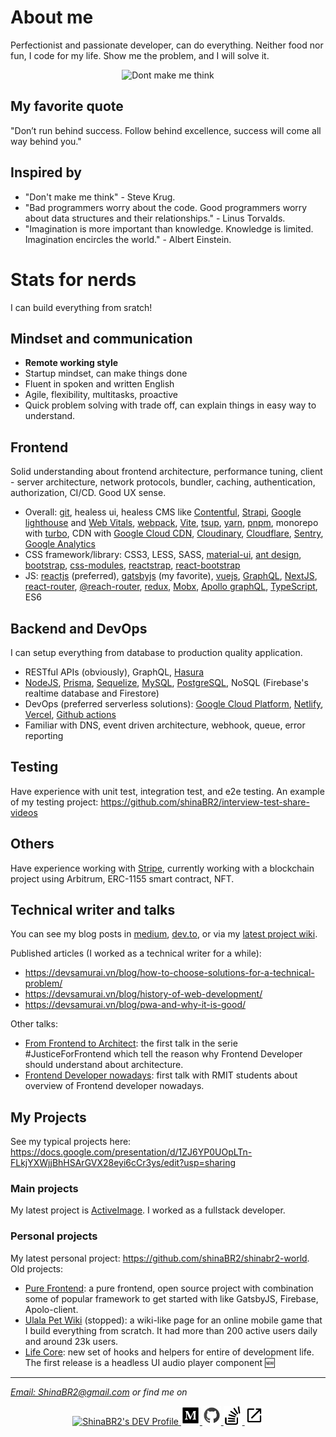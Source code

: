 
# About me

Perfectionist and passionate developer, can do everything. Neither food nor fun, I code for my life. Show me the problem, and I will solve it.

<p  align="center">
<img  src="https://res.cloudinary.com/shinabr2/image/upload/v1596200768/profile/sharer-min.png"  alt="Dont make me think" />
</p>

## My favorite quote

"Don’t run behind success. Follow behind excellence, success will come all way behind you."

## Inspired by

- "Don't make me think" - Steve Krug.
- "Bad programmers worry about the code. Good programmers worry about data structures and their relationships." - Linus Torvalds.
- "Imagination is more important than knowledge. Knowledge is limited. Imagination encircles the world." - Albert Einstein.

# Stats for nerds

I can build everything from sratch!

## Mindset and communication

- **Remote working style**
- Startup mindset, can make things done
- Fluent in spoken and written English
- Agile, flexibility, multitasks, proactive
- Quick problem solving with trade off, can explain things in easy way to understand.

## Frontend

Solid understanding about frontend architecture, performance tuning, client - server architecture, network protocols, bundler, caching, authentication, authorization, CI/CD. Good UX sense.

- Overall: [git](https://git-scm.com/), healess ui, healess CMS like [Contentful](https://www.contentful.com/), [Strapi](https://strapi.io/), [Google lighthouse](https://github.com/GoogleChrome/lighthouse) and [Web Vitals](https://web.dev/vitals/), [webpack](https://webpack.js.org/), [Vite](https://vitejs.dev/), [tsup](https://github.com/egoist/tsup), [yarn](https://yarnpkg.com/), [pnpm](https://pnpm.io/), monorepo with [turbo](https://github.com/vercel/turbo), CDN with [Google Cloud CDN](https://cloud.google.com/cdn), [Cloudinary](https://cloudinary.com/), [Cloudflare](https://www.cloudflare.com/), [Sentry](https://sentry.io/welcome/), [Google Analytics](https://analytics.google.com/analytics/web/)
- CSS framework/library: CSS3, LESS, SASS, [material-ui](https://mui.com/), [ant design](https://ant.design/), [bootstrap](https://getbootstrap.com/), [css-modules](https://github.com/css-modules/css-modules), [reactstrap](https://reactstrap.github.io/?path=/story/home-installation--page), [react-bootstrap](https://react-bootstrap.github.io/)
- JS: [reactjs](https://reactjs.org/) (preferred), [gatsbyjs](https://www.gatsbyjs.com/) (my favorite), [vuejs](https://vuejs.org/), [GraphQL](https://graphql.org/), [NextJS](https://nextjs.org/), [react-router](https://reactrouter.com/en/main), [@reach-router](https://reach.tech/router/), [redux](https://redux.js.org/), [Mobx](https://mobx.js.org/README.html), [Apollo graphQL](https://www.apollographql.com/), [TypeScript](https://www.typescriptlang.org/), ES6

## Backend and DevOps

I can setup everything from database to production quality application.

- RESTful APIs (obviously), GraphQL, [Hasura](https://hasura.io/)
- [NodeJS](https://nodejs.org/en/), [Prisma](https://www.prisma.io/),  [Sequelize](https://sequelize.org/), [MySQL](https://www.mysql.com/), [PostgreSQL](https://www.postgresql.org/), NoSQL (Firebase's realtime database and Firestore)
- DevOps (preferred serverless solutions): [Google Cloud Platform](https://cloud.google.com/), [Netlify](https://www.netlify.com/), [Vercel](https://vercel.com/), [Github actions](https://github.com/features/actions)
- Familiar with DNS, event driven architecture, webhook, queue, error reporting

## Testing

Have experience with unit test, integration test, and e2e testing. An example of my testing project: https://github.com/shinaBR2/interview-test-share-videos

## Others

Have experience working with [Stripe](https://stripe.com/), currently working with a blockchain project using Arbitrum, ERC-1155 smart contract, NFT.

## Technical writer and talks

You can see my blog posts in [medium](https://medium.com/@shinabr2), [dev.to](https://dev.to/shinabr2), or via my [latest project wiki](https://github.com/shinaBR2/shinabr2-world/wiki).

Published articles (I worked as a technical writer for a while):
- https://devsamurai.vn/blog/how-to-choose-solutions-for-a-technical-problem/
- https://devsamurai.vn/blog/history-of-web-development/
- https://devsamurai.vn/blog/pwa-and-why-it-is-good/

Other talks:
- [From Frontend to Architect](https://github.com/shinaBR2/justiceforfrontend): the first talk in the serie #JusticeForFrontend which tell the reason why Frontend Developer should understand about architecture.
- [Frontend Developer nowadays](https://docs.google.com/presentation/d/1poug18RJ8znFIiku65sqs4vn9i-JuA7pDW7Tqe7rmbU/edit?usp=sharing): first talk with RMIT students about overview of Frontend developer nowadays.

## My Projects

See my typical projects here: https://docs.google.com/presentation/d/1ZJ6YP0UOpLTn-FLkjYXWjjBhHSArGVX28eyi6cCr3ys/edit?usp=sharing

### Main projects

My latest project is [ActiveImage](https://github.com/shinaBR2/ShinaBR2/blob/master/Projects.md#activeimage). I worked as a fullstack developer.

### Personal projects

My latest personal project: https://github.com/shinaBR2/shinabr2-world.
Old projects:
- [Pure Frontend](https://github.com/shinaBR2/pure-frontend): a pure frontend, open source project with combination some of popular framework to get started with like GatsbyJS, Firebase, Apolo-client.
- [Ulala Pet Wiki](https://shinabr2.com/ulala/) (stopped): a wiki-like page for an online mobile game that I build everything from scratch. It had more than 200 active users daily and around 23k users.
- [Life Core](https://www.npmjs.com/package/@shinabr2/life-core): new set of hooks and helpers for entire of development life. The first release is a headless UI audio player component 🆕


<hr>

<i><a  href="mailto:ShinaBR2@gmail.com">Email: ShinaBR2@gmail.com</a> or find me on</i>

<p  align="center">

<a  href="https://dev.to/shinabr2"  target="_blank"  rel="noopener me">

<img  src="https://d2fltix0v2e0sb.cloudfront.net/dev-badge.svg"  alt="ShinaBR2's DEV Profile"  height="30"  width="30">

</a>

<a  href="https://medium.com/@shinabr2"  target="_blank"  rel="noopener me">

<img  src="https://github.com/shinaBR2/ShinaBR2/blob/master/medium.svg"  alt="ShinaBR2's Medium Profile"  height="30"  width="30">

</a>

<a  href="https://dev.to/shinabr2"  target="_blank"  rel="noopener me">

<img  src="https://github.com/shinaBR2/ShinaBR2/blob/master/github.svg"  alt="ShinaBR2's Github Profile"  height="30"  width="30">

</a>

<a  href="https://stackoverflow.com/users/8270395/shinabr2"  target="_blank"  rel="noopener me">

<img  src="https://github.com/shinaBR2/ShinaBR2/blob/master/stack-overflow.svg"  alt="ShinaBR2's StackOverflow Profile"  height="30"  width="30">

</a>

<a  href="https://shinabr2.com/"  target="_blank"  rel="noopener me">

<img  src="https://github.com/shinaBR2/ShinaBR2/blob/master/external-link.svg"  alt="ShinaBR2's Home Page"  height="30"  width="30">

</a>

</p>
